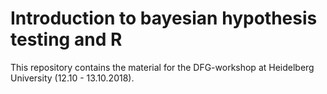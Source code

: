 # Introduction to bayesian hypothesis testing and R

This repository contains the material for the DFG-workshop at Heidelberg University (12.10 - 13.10.2018).
